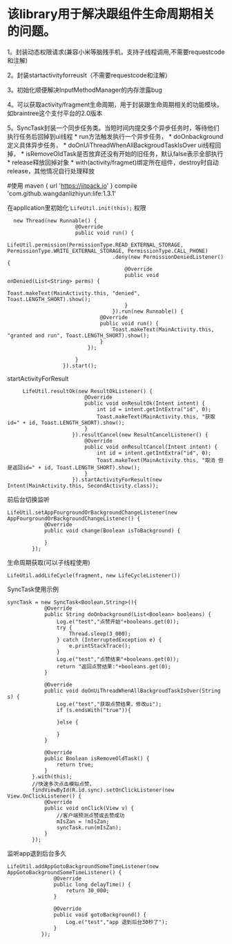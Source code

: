 # 该library用于解决跟组件生命周期相关的问题。
 1。封装动态权限请求(兼容小米等脑残手机，支持子线程调用,不需要requestcode和注解)
 
 2。封装startactivityforreuslt（不需要requestcode和注解）
 
 3。初始化顺便解决InputMethodManager的内存泄露bug
 
 4。可以获取activity/fragment生命周期，用于封装跟生命周期相关的功能模块。如braintree这个支付平台的2.0版本
 
 5。SyncTask封装一个同步任务类。当短时间内提交多个异步任务时，等待他们执行任务后回掉到ui线程
    * run方法触发执行一个异步任务，
    * doOnbackground定义具体异步任务，
    * doOnUiThreadWhenAllBackgroudTaskIsOver ui线程回掉，
    * isRemoveOldTask是否放弃还没有开始的旧任务，默认false表示全部执行
    * release释放回掉对象
    * with(activity/fragmet)绑定所在组件，destroy时自动release，其他情况自行处理释放
 
 
#使用
maven { url 'https://jitpack.io' }
compile 'com.github.wangdanlizhiyun:life:1.3.1'

 
 
 在application里初始化
    ```
        LifeUtil.init(this);
    ```
  权限
  
  ```
    new Thread(new Runnable() {
                        @Override
                        public void run() {
                            LifeUtil.permission(PermissionType.READ_EXTERNAL_STORAGE, PermissionType.WRITE_EXTERNAL_STORAGE, PermissionType.CALL_PHONE)
                                    .deny(new PermissionDeniedListener() {
                                        @Override
                                        public void onDenied(List<String> perms) {
                                            Toast.makeText(MainActivity.this, "denied", Toast.LENGTH_SHORT).show();
                                        }
                                    }).run(new Runnable() {
                                @Override
                                public void run() {
                                    Toast.makeText(MainActivity.this, "granted and run", Toast.LENGTH_SHORT).show();
                                }
                            });
    
                        }
                    }).start();
  ```
  
    
  startActivityForResult
  
   ```
        LifeUtil.resultOk(new ResultOkListener() {
                            @Override
                            public void onResultOk(Intent intent) {
                                int id = intent.getIntExtra("id", 0);
                                Toast.makeText(MainActivity.this, "获取id=" + id, Toast.LENGTH_SHORT).show();
                            }
                        }).resultCancel(new ResultCancelListener() {
                            @Override
                            public void onResultCancel(Intent intent) {
                                int id = intent.getIntExtra("id", 0);
                                Toast.makeText(MainActivity.this, "取消 但是返回id=" + id, Toast.LENGTH_SHORT).show();
                            }
                        }).startActivityForResult(new Intent(MainActivity.this, SecondActivity.class));
   ```
   
   前后台切换监听
   ```
   LifeUtil.setAppFourgroundOrBackgroundChangeListener(new AppFourgroundOrBackgroundChangeListener() {
               @Override
               public void change(Boolean isToBackground) {
   
               }
           });
   ```
   生命周期获取(可以子线程使用)
   
   ```LifeUtil.addLifeCycle(activity, new LifeCycleListener())
   LifeUtil.addLifeCycle(fragment, new LifeCycleListener())
   ```
   SyncTask使用示例
   
   ```
   syncTask = new SyncTask<Boolean,String>(){
               @Override
               public String doOnbackground(List<Boolean> booleans) {
                   Log.e("test","点赞开始"+booleans.get(0));
                   try {
                       Thread.sleep(3_000);
                   } catch (InterruptedException e) {
                       e.printStackTrace();
                   }
                   Log.e("test","点赞结束"+booleans.get(0));
                   return "返回点赞结果:"+booleans.get(0);
               }
   
               @Override
               public void doOnUiThreadWhenAllBackgroudTaskIsOver(String s) {
                   Log.e("test","获取点赞结果，修改ui");
                   if (s.endsWith("true")){
   
                   }else {
   
                   }
               }
   
               @Override
               public Boolean isRemoveOldTask() {
                   return true;
               }
           }.with(this);
           //快速多次点击模拟点赞。
           findViewById(R.id.sync).setOnClickListener(new View.OnClickListener() {
               @Override
               public void onClick(View v) {
                   //客户端预测点赞或去赞成功
                   mIsZan = !mIsZan;
                   syncTask.run(mIsZan);
               }
           });
  ```
  监听app退到后台多久
  ```
  LifeUtil.addAppGotoBackgroundSomeTimeListener(new AppGotoBackgroundSomeTimeListener() {
                 @Override
                 public long delayTime() {
                     return 30_000;
                 }
     
                 @Override
                 public void gotoBackground() {
                     Log.e("test","app 退到后台30秒了");
                 }
             });
   ```
